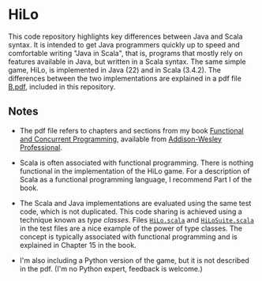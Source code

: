 # HiLo

This code repository highlights key differences between Java and Scala syntax.
It is intended to get Java programmers quickly up to speed and comfortable writing "Java in Scala", that is, programs that mostly rely on features available in Java, but written in a Scala syntax.
The same simple game, HiLo, is implemented in Java (22) and in Scala (3.4.2).
The differences between the two implementations are explained in a pdf file [B.pdf](B.pdf), included in this repository.

## Notes

- The pdf file refers to chapters and sections from my book [Functional and Concurrent Programming](https://www.fcpbook.org), available from [Addison-Wesley Professional](https://www.informit.com/store/functional-and-concurrent-programming-core-concepts-9780137466573).

- Scala is often associated with functional programming. There is nothing functional in the implementation of the HiLo game. For a description of Scala as a functional programming language, I recommend Part I of the book.

- The Scala and Java implementations are evaluated using the same test code, which is not duplicated. This code sharing is achieved using a technique known as _type classes_. Files [`HiLo.scala`](src/test/scala/HiLo.scala) and [`HiLoSuite.scala`](src/test/scala/HiLoSuite.scala) in the test files are a nice example of the power of type classes. The concept is typically associated with functional programming and is explained in Chapter 15 in the book. 

- I'm also including a Python version of the game, but it is not described in the pdf. (I'm no Python expert, feedback is welcome.)
